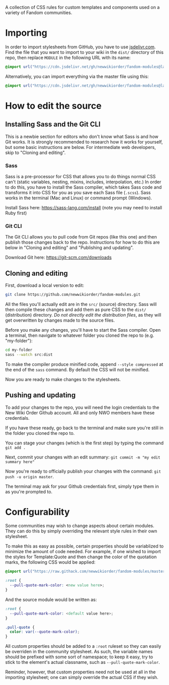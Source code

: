 A collection of CSS rules for custom templates and components used on a variety of Fandom communities.

# Importing
In order to import stylesheets from GitHub, you have to use [jsdelivr.com](https://jsdelivr.com/). Find the file that you want to import to your wiki in the `dist/` directory of this repo, then replace `MODULE` in the following URL with its name:

```css
@import url("https://cdn.jsdelivr.net/gh/newwikiorder/fandom-modules@latest/dist/MODULE/MODULE.css");
```

Alternatively, you can import everything via the master file using this:

```css
@import url("https://cdn.jsdelivr.net/gh/newwikiorder/fandom-modules@latest/dist/master.css");
```

# How to edit the source
## Installing Sass and the Git CLI
This is a newbie section for editors who don't know what Sass is and how Git works. It is strongly recommended to research how it works for yourself, but some basic instructions are below. For intermediate web developers, skip to "Cloning and editing".

### Sass
Sass is a pre-processor for CSS that allows you to do things normal CSS can't (static variables, nesting, mixins, includes, interpolation, etc.) In order to do this, you have to install the Sass compiler, which takes Sass code and transforms it into CSS for you as you save each Sass file (`.scss`). Sass works in the terminal (Mac and Linux) or command prompt (Windows).

Install Sass here: https://sass-lang.com/install (note you may need to install Ruby first)

### Git CLI
The Git CLI allows you to pull code from Git repos (like this one) and then publish those changes back to the repo. Instructions for how to do this are below in "Cloning and editing" and "Publishing and updating".

Download Git here: https://git-scm.com/downloads

## Cloning and editing
First, download a local version to edit:
```bash
git clone https://github.com/newwikiorder/fandom-modules.git
```

All the files you'll actually edit are in the `src/` (source) directory. Sass will then compile these changes and add them as pure CSS to the `dist/` (distribution) directory. *Do not directly edit the distribution files*, as they will get overwritten by changes made to the source files.

Before you make any changes, you'll have to start the Sass compiler. Open a terminal, then navigate to whatever folder you cloned the repo to (e.g. "my-folder"):

```bash
cd my-folder
sass --watch src:dist
```

To make the compiler produce minified code, append ``--style compressed`` at the end of the ``sass`` command. By default the CSS will not be minified.

Now you are ready to make changes to the stylesheets.

## Pushing and updating
To add your changes to the repo, you will need the login credentials to the New Wiki Order Github account. All and only NWO members have these credentials.

If you have these ready, go back to the terminal and make sure you're still in the folder you cloned the repo to.

You can stage your changes (which is the first step) by typing the command ``git add .``

Next, commit your changes with an edit summary: ``git commit -m "my edit summary here"``

Now you're ready to officially publish your changes with the command: ``git push -u origin master``.

The terminal may ask for your Github credentials first, simply type them in as you're prompted to.

# Configurability
Some communities may wish to change aspects about certain modules. They can do this by simply overriding the relevant style rules in their own stylesheet.

To make this as easy as possible, certain properties should be variablized to minimize the amount of code needed. For example, if one wished to import the styles for Template:Quote and then change the color of the quotation marks, the following CSS would be applied:

```css
@import url("https://raw.githack.com/newwikiorder/fandom-modules/master/dist/templates/quote.css");

:root {
  --pull-quote-mark-color: <new value here>;
}
```

And the source module would be written as:

```scss
:root {
  --pull-quote-mark-color: <default value here>;
}

.pull-quote {
  color: var(--quote-mark-color);
}
```

All custom properties should be added to a `:root` ruleset so they can easily be overriden in the community stylesheet. As such, the variable names should be prefixed with some sort of namespace; to keep it easy, try to stick to the element's actual classname, such as `--pull-quote-mark-color`.

Reminder, however, that custom properties need not be used at all in the importing stylesheet; one can simply override the actual CSS if they wish.